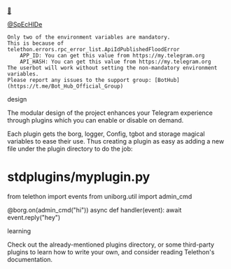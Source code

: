 [👑](https://telegram.dog/Three_Cube_TeKnoways_bot)

[@SpEcHlDe](https://telegram.dog/ShrimadhaVahdamirhS)

    Only two of the environment variables are mandatory.
    This is because of telethon.errors.rpc_error_list.ApiIdPublishedFloodError
        APP_ID: You can get this value from https://my.telegram.org
        API_HASH: You can get this value from https://my.telegram.org
    The userbot will work without setting the non-mandatory environment variables.
    Please report any issues to the support group: [BotHub](https://t.me/Bot_Hub_Official_Group)


design

The modular design of the project enhances your Telegram experience through plugins which you can enable or disable on demand.

Each plugin gets the borg, logger, Config, tgbot and storage magical variables to ease their use. Thus creating a plugin as easy as adding a new file under the plugin directory to do the job:

# stdplugins/myplugin.py
from telethon import events
from uniborg.util import admin_cmd

@borg.on(admin_cmd("hi"))
async def handler(event):
    await event.reply("hey")

learning

Check out the already-mentioned plugins directory, or some third-party plugins to learn how to write your own, and consider reading Telethon's documentation.
